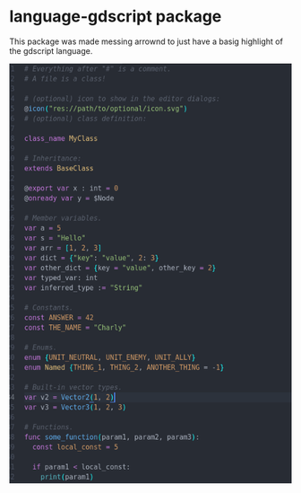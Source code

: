 # language-gdscript package

This package was made messing arrownd to just have a basig highlight of the gdscript language.

![A screenshot of your package](./img/preview.png)
